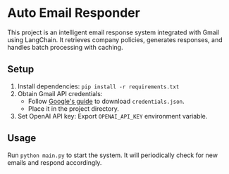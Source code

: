 # Auto Email Responder

This project is an intelligent email response system integrated with Gmail using LangChain. It retrieves company policies, generates responses, and handles batch processing with caching.

## Setup

1. Install dependencies: `pip install -r requirements.txt`
2. Obtain Gmail API credentials:
   - Follow [Google's guide](https://developers.google.com/gmail/api/quickstart/python) to download `credentials.json`.
   - Place it in the project directory.
3. Set OpenAI API key: Export `OPENAI_API_KEY` environment variable.

## Usage

Run `python main.py` to start the system. It will periodically check for new emails and respond accordingly.
